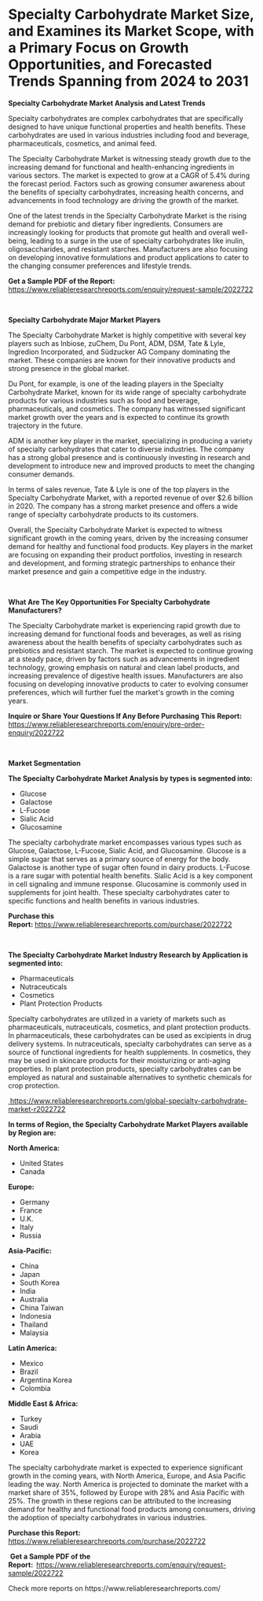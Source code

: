 <p><h1>Specialty Carbohydrate Market Size, and Examines its Market Scope, with a Primary Focus on Growth Opportunities, and Forecasted Trends Spanning from 2024 to 2031</h1></p><p><strong>Specialty Carbohydrate Market Analysis and Latest Trends</strong></p>
<p><p>Specialty carbohydrates are complex carbohydrates that are specifically designed to have unique functional properties and health benefits. These carbohydrates are used in various industries including food and beverage, pharmaceuticals, cosmetics, and animal feed.</p><p>The Specialty Carbohydrate Market is witnessing steady growth due to the increasing demand for functional and health-enhancing ingredients in various sectors. The market is expected to grow at a CAGR of 5.4% during the forecast period. Factors such as growing consumer awareness about the benefits of specialty carbohydrates, increasing health concerns, and advancements in food technology are driving the growth of the market.</p><p>One of the latest trends in the Specialty Carbohydrate Market is the rising demand for prebiotic and dietary fiber ingredients. Consumers are increasingly looking for products that promote gut health and overall well-being, leading to a surge in the use of specialty carbohydrates like inulin, oligosaccharides, and resistant starches. Manufacturers are also focusing on developing innovative formulations and product applications to cater to the changing consumer preferences and lifestyle trends.</p></p>
<p><strong>Get a Sample PDF of the Report:&nbsp;</strong> <a href="https://www.reliableresearchreports.com/enquiry/request-sample/2022722">https://www.reliableresearchreports.com/enquiry/request-sample/2022722</a></p>
<p>&nbsp;</p>
<p><strong>Specialty Carbohydrate Major Market Players</strong></p>
<p><p>The Specialty Carbohydrate Market is highly competitive with several key players such as Inbiose, zuChem, Du Pont, ADM, DSM, Tate & Lyle, Ingredion Incorporated, and Südzucker AG Company dominating the market. These companies are known for their innovative products and strong presence in the global market.</p><p>Du Pont, for example, is one of the leading players in the Specialty Carbohydrate Market, known for its wide range of specialty carbohydrate products for various industries such as food and beverage, pharmaceuticals, and cosmetics. The company has witnessed significant market growth over the years and is expected to continue its growth trajectory in the future.</p><p>ADM is another key player in the market, specializing in producing a variety of specialty carbohydrates that cater to diverse industries. The company has a strong global presence and is continuously investing in research and development to introduce new and improved products to meet the changing consumer demands.</p><p>In terms of sales revenue, Tate & Lyle is one of the top players in the Specialty Carbohydrate Market, with a reported revenue of over $2.6 billion in 2020. The company has a strong market presence and offers a wide range of specialty carbohydrate products to its customers.</p><p>Overall, the Specialty Carbohydrate Market is expected to witness significant growth in the coming years, driven by the increasing consumer demand for healthy and functional food products. Key players in the market are focusing on expanding their product portfolios, investing in research and development, and forming strategic partnerships to enhance their market presence and gain a competitive edge in the industry.</p></p>
<p>&nbsp;</p>
<p><strong>What Are The Key Opportunities For Specialty Carbohydrate Manufacturers?</strong></p>
<p><p>The Specialty Carbohydrate market is experiencing rapid growth due to increasing demand for functional foods and beverages, as well as rising awareness about the health benefits of specialty carbohydrates such as prebiotics and resistant starch. The market is expected to continue growing at a steady pace, driven by factors such as advancements in ingredient technology, growing emphasis on natural and clean label products, and increasing prevalence of digestive health issues. Manufacturers are also focusing on developing innovative products to cater to evolving consumer preferences, which will further fuel the market's growth in the coming years.</p></p>
<p><strong>Inquire or Share Your Questions If Any Before Purchasing This Report:</strong> <a href="https://www.reliableresearchreports.com/enquiry/pre-order-enquiry/2022722">https://www.reliableresearchreports.com/enquiry/pre-order-enquiry/2022722</a></p>
<p>&nbsp;</p>
<p><strong>Market Segmentation</strong></p>
<p><strong>The Specialty Carbohydrate Market Analysis by types is segmented into:</strong></p>
<p><ul><li>Glucose</li><li>Galactose</li><li>L-Fucose</li><li>Sialic Acid</li><li>Glucosamine</li></ul></p>
<p><p>The specialty carbohydrate market encompasses various types such as Glucose, Galactose, L-Fucose, Sialic Acid, and Glucosamine. Glucose is a simple sugar that serves as a primary source of energy for the body. Galactose is another type of sugar often found in dairy products. L-Fucose is a rare sugar with potential health benefits. Sialic Acid is a key component in cell signaling and immune response. Glucosamine is commonly used in supplements for joint health. These specialty carbohydrates cater to specific functions and health benefits in various industries.</p></p>
<p><strong>Purchase this Report:&nbsp;</strong><a href="https://www.reliableresearchreports.com/purchase/2022722">https://www.reliableresearchreports.com/purchase/2022722</a></p>
<p>&nbsp;</p>
<p><strong>The Specialty Carbohydrate Market Industry Research by Application is segmented into:</strong></p>
<p><ul><li>Pharmaceuticals</li><li>Nutraceuticals</li><li>Cosmetics</li><li>Plant Protection Products</li></ul></p>
<p><p>Specialty carbohydrates are utilized in a variety of markets such as pharmaceuticals, nutraceuticals, cosmetics, and plant protection products. In pharmaceuticals, these carbohydrates can be used as excipients in drug delivery systems. In nutraceuticals, specialty carbohydrates can serve as a source of functional ingredients for health supplements. In cosmetics, they may be used in skincare products for their moisturizing or anti-aging properties. In plant protection products, specialty carbohydrates can be employed as natural and sustainable alternatives to synthetic chemicals for crop protection.</p></p>
<p><a href="https://www.reliableresearchreports.com/global-specialty-carbohydrate-market-r2022722">&nbsp;https://www.reliableresearchreports.com/global-specialty-carbohydrate-market-r2022722</a></p>
<p><strong>In terms of Region, the Specialty Carbohydrate Market Players available by Region are:</strong></p>
<p>
    <p> <strong> North America: </strong>
        <ul>
            <li>United States</li>
            <li>Canada</li>
        </ul>
        </p> 
    <p> <strong> Europe: </strong>
        <ul>
            <li>Germany</li>
            <li>France</li>
            <li>U.K.</li>
            <li>Italy</li>
            <li>Russia</li>
        </ul>
        </p> 
    <p> <strong> Asia-Pacific: </strong>
        <ul>
            <li>China</li>
            <li>Japan</li>
            <li>South Korea</li>
            <li>India</li>
            <li>Australia</li>
            <li>China Taiwan</li>
            <li>Indonesia</li>
            <li>Thailand</li>
            <li>Malaysia</li>
        </ul>
        </p> 
    <p> <strong> Latin America: </strong>
        <ul>
            <li>Mexico</li>
            <li>Brazil</li>
            <li>Argentina Korea</li>
            <li>Colombia</li>
        </ul>
        </p> 
    <p> <strong> Middle East & Africa: </strong>
        <ul>
            <li>Turkey</li>
            <li>Saudi</li>
            <li>Arabia</li>
            <li>UAE</li>
            <li>Korea</li>
        </ul>
    </p>
    </p>
<p><p>The specialty carbohydrate market is expected to experience significant growth in the coming years, with North America, Europe, and Asia Pacific leading the way. North America is projected to dominate the market with a market share of 35%, followed by Europe with 28% and Asia Pacific with 25%. The growth in these regions can be attributed to the increasing demand for healthy and functional food products among consumers, driving the adoption of specialty carbohydrates in various industries.</p></p>
<p><strong>Purchase this Report: </strong><a href="https://www.reliableresearchreports.com/purchase/2022722">https://www.reliableresearchreports.com/purchase/2022722</a></p>
<p>&nbsp;<strong>Get a Sample PDF of the Report:&nbsp;&nbsp;</strong><a href="https://www.reliableresearchreports.com/enquiry/request-sample/2022722">https://www.reliableresearchreports.com/enquiry/request-sample/2022722</a></p>
<p><strong></strong></p>
<p>Check more reports on https://www.reliableresearchreports.com/</p>